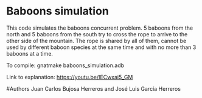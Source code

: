 # Baboons simulation
This code simulates the baboons concurrent problem. 5 baboons from the north and 5 baboons from the south try to cross the rope to arrive to the other side of the mountain. The rope is shared by all of them, cannot be used by different baboon species at the same time and with no more than 3 baboons at a time.

To compile: gnatmake baboons_simulation.adb

Link to explanation: https://youtu.be/IECwxai5_GM

#Authors 
Juan Carlos Bujosa Herreros and José Luis García Herreros